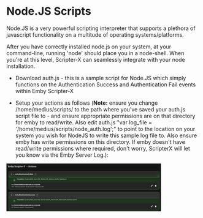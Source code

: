 Node.JS Scripts
===========

Node.JS is a very powerful scripting interpreter that supports a plethora of javascript functionality on a multitude of operating systems/platforms.

After you have correctly installed node.js on your system, at your command-line, running 'node' should place you in a node-shell.  When you're at this level, Scripter-X can seamlessly integrate with your node installation.

- Download auth.js - this is a sample script for Node.JS which simply functions on the Authentication Success and Authentication Fail events within Emby Scripter-X

- Setup your actions as follows  (<strong>Note:</strong> ensure you change /home/medius/scripts/ to the path where you've saved your auth.js script file to - and ensure appropriate permissions are on that directory for emby to read/write.  Also edit auth.js "var log_file = '/home/medius/scripts/node_auth.log';" to point to the location on your system you wish for NodeJS to write this sample log file to. Also ensure emby has write permissions on this directory.  If emby doesn't have read/write permissions where required, don't worry, ScripterX will let you know via the Emby Server Log.):

<img src="/Images/nodeJS_authSuccessFailActions.png" width="80%">




